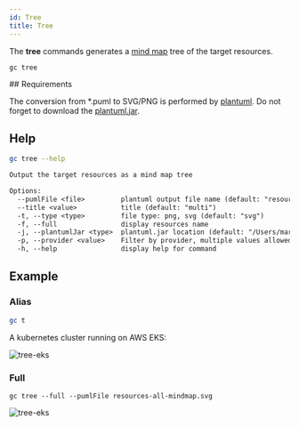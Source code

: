 ```yaml
---
id: Tree
title: Tree
---
```


The **tree** commands generates a [mind map](https://plantuml.com/mindmap-diagram) tree of the target resources.

```
gc tree
```

## Requirements

The conversion from \*.puml to SVG/PNG is performed by [plantuml](https://plantuml.com/download).
Do not forget to download the [plantuml.jar](https://plantuml.com/download).

## Help

```sh
gc tree --help
```

```txt
Output the target resources as a mind map tree

Options:
  --pumlFile <file>         plantuml output file name (default: "resources-mindmap.puml")
  --title <value>           title (default: "multi")
  -t, --type <type>         file type: png, svg (default: "svg")
  -f, --full                display resources name
  -j, --plantumlJar <type>  plantuml.jar location (default: "/Users/mario/Downloads/plantuml.jar")
  -p, --provider <value>    Filter by provider, multiple values allowed
  -h, --help                display help for command
```

## Example

### Alias

```sh
gc t
```

A kubernetes cluster running on AWS EKS:

![tree-eks](https://raw.githubusercontent.com/grucloud/grucloud/main/examples/starhackit/eks-lean/resources-mindmap.svg)

### Full

```
gc tree --full --pumlFile resources-all-mindmap.svg
```

![tree-eks](https://raw.githubusercontent.com/grucloud/grucloud/main/examples/starhackit/eks-lean/resources-all-mindmap.svg)
